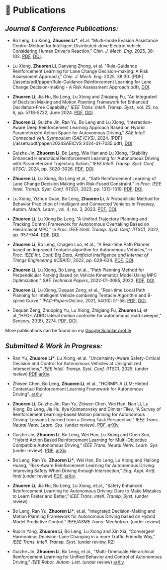 
# 📖 Publications

## ***Journal & Conference Publications:***

- Bo Leng, Lu Xiong, **Zhuoren Li\***, et.al. “Multi-mode Evasion Assistance Control Method for Intelligent Distributed-drive Electric Vehicle Considering Human Driver’s Reaction,” *Chin. J. Mech. Eng.* 2025, 38: 102. [PDF](/assets/pdf/paper/2025MEAC.pdf), [DOI](https://cjme.springeropen.com/articles/10.1186/s10033-025-01270-2).

- Lu Xiong, **Zhuoren Li**, Danyang Zhong, et al. "Rule-Guidance Reinforcement Learning for Lane Change Decision-making: A Risk Assessment Approach," *Chin. J. Mech. Eng.* 2025, 38:30. [PDF](/assets/pdf/paper/Rule-Guidance Reinforcement Learning for Lane Change Decision-making - A Risk Assessment Approach.pdf), [DOI](https://cjme.springeropen.com/articles/10.1186/s10033-024-01160-z).

- **Zhuoren Li**, Jia Hu, Bo Leng, Lu Xiong and Zhiqiang Fu, "An Integrated of Decision Making and Motion Planning Framework for Enhanced Oscillation-Free Capability," *IEEE Trans. Intell. Transp. Syst.*, vol. 25, no. 6, pp. 5718-5732, June 2024. [PDF](/assets/pdf/paper/An_Integrated_of_Decision_Making_and_Motion_Planning_Framework_for_Enhanced_Oscillation-Free_Capability.pdf), [DOI](https://ieeexplore.ieee.org/document/10328568).

- **Zhuoren Li**, Guizhe Jin, Ran Yu, Bo Leng and Lu Xiong, “Interaction-Aware Deep Reinforcement Learning Approach Based on Hybrid Parameterized Action Space for Autonomous Driving," *SAE Intell. Connected Veh. Symposium (SAE ICVS)*, 2024. [PDF](/assets/pdf/paper/2024SAEICVS 2024-01-7035.pdf), [DOI](https://www.sae.org/publications/technical-papers/content/2024-01-7035/).

- Guizhe Jin, **Zhuoren Li**, Bo Leng, Wie Han and Lu Xiong, “Stability Enhanced Hierarchical Reinforcement Learning for Autonomous Driving with Parameterized Trajectory Action,” *IEEE Intell. Transp. Syst. Conf. (ITSC)*, 2024, pp. 3020-3026. [PDF](/assets/pdf/paper/ITSC2024.pdf), [DOI](https://ieeexplore.ieee.org/document/10920092).

- **Zhuoren Li**, Lu Xiong, Bo Leng et al., "Safe Reinforcement Learning of Lane Change Decision Making with Risk-Fused Constraint," in *Proc. IEEE Intell. Transp. Syst. Conf. (ITSC)*, 2023, pp. 1313-1319. [PDF](/assets/pdf/paper/Safe_Reinforcement_Learning_of_Lane_Change_Decision_Making_with_Risk-Fused_Constraint.pdf), [DOI](https://ieeexplore.ieee.org/document/10422331).

- Lu Xiong, Yizhuo Guan, Bo Leng, **Zhuoren Li**, A Probabilistic Method for Behavior Prediction of Intelligent and Connected Vehicles in Freeway, *Autom. Mach. Learn.*, vol. 4, no. 3, 2023. [PDF](/assets/pdf/article_1700793977.pdf), [DOI](https://www.clausiuspress.com/article/9892.html).

-	**Zhuoren Li**, Lu Xiong Bo Leng, "A Unified Trajectory Planning and Tracking Control Framework for Autonomous Overtaking Based on Hierarchical MPC," in *Proc. IEEE Intell. Transp. Syst. Conf. (ITSC)*, 2022, pp. 937-944. [PDF](/assets/pdf/paper/A_Unified_Trajectory_Planning_and_Tracking_Control_Framework_for_Autonomous_Overtaking_Based_on_Hierarchical_MPC.pdf), [DOI](https://ieeexplore.ieee.org/document/9922186).

-	**Zhuoren Li**, Bo Leng, Chagen Luo, et al., "A Real-time Path Planner based on Improved Tentacle algorithm for Autonomous Vehicles," in *Proc. IEEE Int. Conf. Big Data, Artificial Intelligence and Internet of Things Engineering (ICBAIE)*, 2022, pp. 629-634. [PDF](/assets/pdf/paper/A_Real-time_Path_Planner_based_on_Improved_Tentacle_Algorithm_for_Autonomous_Vehicles.pdf), [DOI](https://ieeexplore.ieee.org/document/9985832).

- **Zhuoren Li**, Lu Xiong, Bo Leng, et al., "Path Planning Method for Perpendicular Parking Based on Vehicle Kinematics Model Using MPC Optimization," *SAE Technical Papers*, 2022-01-0085, 2022. [PDF](/assets/pdf/paper/Path_Planning_Method_for_Perpendicular_Parking_based_on_Vehicle_Kinematics_Model_using_MPC_Optimization.pdf), [DOI](https://saemobilus.sae.org/papers/path-planning-method-perpendicular-parking-based-vehicle-kinematics-model-using-mpc-optimization-2022-01-0085).

- **Zhuoren Li**, Lu Xiong, Dequan Zeng, et al., "Real-time Local Path Planning for Intelligent Vehicle combining Tentacle Algorithm and B-spline Curve," *IFAC-PapersOnLine*, 2021, 54(10): 51-58. [PDF](/assets/pdf/paper/2021B-splineCurvePlanner.pdf), [DOI](https://www.sciencedirect.com/science/article/pii/S2405896321015421?via%3Dihub). 

- Dequan Zeng, Zhuoping Yu, Lu Xiong, Zhigiang Fu, **Zhuoren Li**, et al.,"HFO-LADRC lateral motion controller for autonomous road sweeper," *Sensors*, 20(8), 2274. [PDF](/assets/pdf/paperHFO-LADRC.pdf), [DOI](https://www.mdpi.com/1424-8220/20/8/2274).

More publications can be found on my [Google Scholar profile](https://scholar.google.com/citations?user=5HSKGBUAAAAJ&hl=en).

## ***Submitted & Work in Progress:***
<!-- 💬 -->
- Ran Yu, **Zhuoren Li\***, Lu Xiong, et al. "Uncertainty-Aware Safety-Critical Decision and Control for Autonomous Vehicles at Unsignalized Intersections," *IEEE Intell. Transp. Syst. Conf. (ITSC)*, 2025. (under review) [PDF](/assets/pdf/paper/HOCBF-RL.pdf) [arXiv](https://arxiv.org/abs/2505.19939).

- Zhiwen Chen, Bo Leng, **Zhuoren Li**, et al., "HCRMP: A LLM-Hinted Contextual Reinforcement Learning Framework for Autonomous Driving". [arXiv](https://arxiv.org/abs/2505.15793)

- **Zhuoren Li**, Guizhe Jin, Ran Yu, Zhiwen Chen, Wei Han, Nan Li, Lu Xiong, Bo Leng, Jia Hu, Ilya Kolmanovsky and Dimitar Filev, “A Survey of Reinforcement Learning-based Motion planning for Autonomous Driving: Lessons Learned from a Driving Task Perspective.” *IEEE Trans. Neural Netw. Learn. Sys.* (under review). [PDF](/assets/pdf/paper/2503.23650v1.pdf), [arXiv](https://arxiv.org/abs/2503.23650).

- Guizhe Jin, **Zhuoren Li**, Bo Leng, Wei Han, Lu Xiong and Chen Sun, "Hybrid Action Based Reinforcement Learning for Multi-Objective Compatible Autonomous Driving,"  *IEEE Trans. Neural Netw. Learn. Sys.* (under review). [PDF](/assets/pdf/paper/Hybrid_Action_Based_Reinforcement_Learning_for_Multi_Objective_Compatible_Autonomous_Driving.pdf), [arXiv](https://arxiv.org/abs/2501.08096).

- Bo Leng, Ran Yu, **Zhuoren Li\***, Wei Han, Bo Leng, Lu Xiong and Hailong Huang, “Risk-Aware Reinforcement Learning for Autonomous Driving: Improving Safety When Driving through Intersection,” *Eng. Appl. Artif. Intel* (under review) [PDF](/assets/pdf/paper/SRL2024In.pdf), [arXiv](http://arxiv.org/abs/2503.19690).
        
- **Zhuoren Li**, Jia Hu, Bo Leng, Lu Xiong, et.al., “Safety Enhanced Reinforcement Learning for Autonomous Driving: Dare to Make Mistakes to Learn Faster and Better,” *IEEE Trans. Intell. Transp. Syst.* (under review)

- Bo Leng, Ran Yu, **Zhuoren Li\***, et.al, “Integrated Decision-Making and Motion Planning Framework for Autonomous Driving based on Hybrid Model Predictive Control,” *IEEE/ASME Trans. Mechatron.* (under review)

- Ruolin Yang, **Zhuoren Li**, Bo Leng, Lu Xiong and Xin Xia, “Convergent Harmonious Decision: Lane Changing in a more Traffic Friendly Way,” *IEEE Trans. Intell. Transp. Syst.* (under review, R2)

- Guizhe Jin, **Zhuoren Li**, Bo Leng, et al., “Multi-Timescale Hierarchical Reinforcement Learning for Unified Behavior and Control of Autonomous Driving,” *IEEE Robot. Autom. Lett.* (under review) [arXiv](https://arxiv.org/pdf/2506.23771)




<!-- - *2022.02*, Hosted MLNLP seminar \| [\[Video\]](https://www.bilibili.com/video/BV1wF411x7qh)
- *2021.06*, Audio & Speech Synthesis, Huawei internal talk
- *2021.03*, Non-autoregressive Speech Synthesis, PaperWeekly & biendata \| [\[video\]](https://www.bilibili.com/video/BV1uf4y1t7Hr/)
- *2020.12*, Non-autoregressive Speech Synthesis, Huawei Noah's Ark Lab internal talk -->

<!-- # 💻 Internships
- *2021.06 - 2021.09*, Alibaba, Hangzhou.
- *2019.05 - 2020.02*, [EnjoyMusic](https://enjoymusic.ai/), Hangzhou.
- *2019.02 - 2019.05*, [YiWise](https://www.yiwise.com/), Hangzhou.
- *2018.08 - 2019.02*, [MSRA, machine learning Group](https://www.microsoft.com/en-us/research/group/machine-learning-research-group/), Beijing.
- *2018.01 - 2018.06*, [NetEase, AI department](https://hr.163.com/zc/12-ai/index.html), Hangzhou.
- *2017.08 - 2018.12*, DashBase (acquired by [Cisco](https://blogs.cisco.com/news/349511)), Hangzhou. -->
